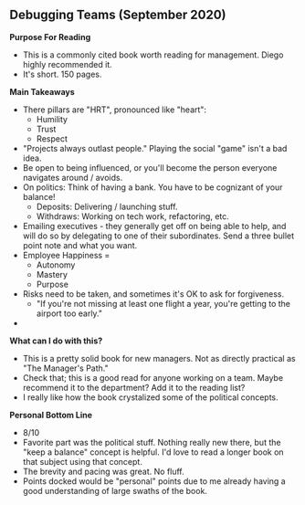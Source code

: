 ## Debugging Teams (September 2020)

**Purpose For Reading**
- This is a commonly cited book worth reading for management. Diego highly recommended it.
- It's short. 150 pages.
 
**Main Takeaways**
- There pillars are "HRT", pronounced like "heart":
	- Humility
	- Trust
	- Respect
- "Projects always outlast people." Playing the social "game" isn't a bad idea.
- Be open to being influenced, or you'll become the person everyone navigates around / avoids.
- On politics: Think of having a bank. You have to be cognizant of your balance!
	- Deposits: Delivering / launching stuff.
	- Withdraws: Working on tech work, refactoring, etc.
- Emailing executives - they generally get off on being able to help, and will do so by delegating to one of their subordinates. Send a three bullet point note and what you want.
- Employee Happiness =
	- Autonomy
	- Mastery
	- Purpose
- Risks need to be taken, and sometimes it's OK to ask for forgiveness.
	- "If you're not missing at least one flight a year, you're getting to the airport too early."
- 

**What can I do with this?**
- This is a pretty solid book for new managers. Not as directly practical as "The Manager's Path."
- Check that; this is a good read for anyone working on a team. Maybe recommend it to the department? Add it to the reading list?
- I really like how the book crystalized some of the political concepts.

**Personal Bottom Line**
- 8/10
- Favorite part was the political stuff. Nothing really new there, but the "keep a balance" concept is helpful. I'd love to read a longer book on that subject using that concept.
- The brevity and pacing was great. No fluff.
- Points docked would be "personal" points due to me already having a good understanding of large swaths of the book.
<!--stackedit_data:
eyJoaXN0b3J5IjpbMTk1MjMxNDQzNCwxMzQ0MzUyODEyLDExMT
M4ODQwODEsLTE3NjcxMzc4NDAsMTIzODYxODU1M119
-->